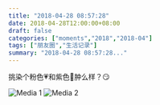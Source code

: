```yaml
---
title: "2018-04-28 08:57:28"
date: 2018-04-28T12:00:00+08:00
draft: false
categories: ["moments","2018","2018-04"]
tags: ["朋友圈","生活记录"]
summary: "2018-04-28 08:57:28..."
---
```


挑染个粉色💗和紫色💜肿么样？😏

![Media 1](/Moments/photos/2018-04-28/201804280857280.jpg)
![Media 2](/Moments/photos/2018-04-28/201804280857281.jpg)

